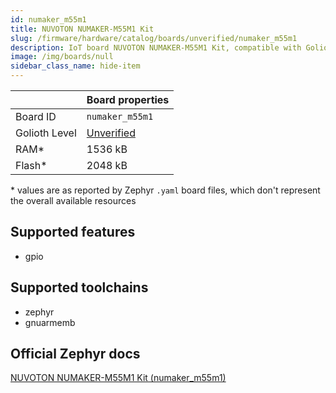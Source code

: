 ```yaml
---
id: numaker_m55m1
title: NUVOTON NUMAKER-M55M1 Kit
slug: /firmware/hardware/catalog/boards/unverified/numaker_m55m1
description: IoT board NUVOTON NUMAKER-M55M1 Kit, compatible with Golioth at unverified level.
image: /img/boards/null
sidebar_class_name: hide-item
---
```


[//]: # (This is an auto-generated file, do not edit! Changes to it will be lost upon re-generation)



|                | Board properties     |
| -------------  | -------------------- |
| Board ID       | `numaker_m55m1` |
| Golioth Level  | [Unverified](/firmware/hardware#unverified-boards) |
| RAM*           | 1536 kB |
| Flash*         | 2048 kB |

\* values are as reported by Zephyr `.yaml` board files, which don't represent the overall available resources



## Supported features

* gpio

## Supported toolchains

* zephyr
* gnuarmemb

## Official Zephyr docs

[NUVOTON NUMAKER-M55M1 Kit (numaker_m55m1)](https://docs.zephyrproject.org/latest/boards/nuvoton/numaker_m55m1/doc/index.html)
